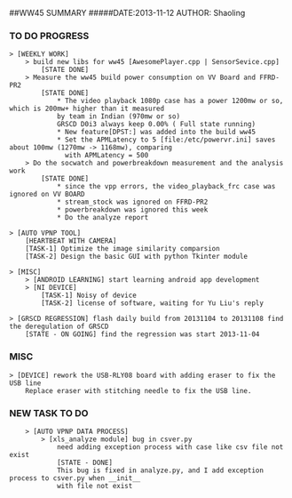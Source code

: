 ##WW45 SUMMARY
#####DATE:2013-11-12	AUTHOR: Shaoling

### TO DO PROGRESS
	> [WEEKLY WORK]
		> build new libs for ww45 [AwesomePlayer.cpp | SensorSevice.cpp]
			[STATE DONE] 
		> Measure the ww45 build power consumption on VV Board and FFRD-PR2
			[STATE DONE]
				* The video playback 1080p case has a power 1200mw or so, which is 200mw+ higher than it measured 
				by team in Indian (970mw or so)
				GRSCD D0i3 always keep 0.00% ( Full state running)
				* New feature[DPST:] was added into the build ww45
				* Set the APMLatency to 5 [file:/etc/powervr.ini] saves about 100mw (1270mw -> 1168mw), comparing 
				  with APMLatency = 500
		> Do the socwatch and powerbreakdown measurement and the analysis work
			[STATE DONE] 
				* since the vpp errors, the video_playback_frc case was ignored on VV BOARD
				* stream_stock was ignored on FFRD-PR2
				* powerbreakdown was ignored this week
				* Do the analyze report

	> [AUTO VPNP TOOL] 
		[HEARTBEAT WITH CAMERA]
		[TASK-1] Optimize the image similarity comparsion
		[TASK-2] Design the basic GUI with python Tkinter module

	> [MISC]
		> [ANDROID LEARNING] start learning android app development
		> [NI DEVICE]
			[TASK-1] Noisy of device
			[TASK-2] license of software, waiting for Yu Liu's reply

	> [GRSCD REGRESSION] flash daily build from 20131104 to 20131108 find the deregulation of GRSCD
		[STATE - ON GOING] find the regression was start 2013-11-04

### MISC
	> [DEVICE] rework the USB-RLY08 board with adding eraser to fix the USB line
		Replace eraser with stitching needle to fix the USB line.

### NEW TASK TO DO
		> [AUTO VPNP DATA PROCESS]
			> [xls_analyze module] bug in csver.py
				need adding exception process with case like csv file not exist
				[STATE - DONE]
				This bug is fixed in analyze.py, and I add exception process to csver.py when __init__ 
				with file not exist
